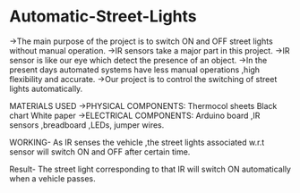 # Automatic-Street-Lights
->The main purpose of the project is to switch ON and OFF street lights without manual operation.
->IR sensors take a major part in this project.
->IR sensor is like our eye which detect the presence of an object.
->In the present days automated systems have less manual operations ,high flexibility and accurate.
->Our project is to control the switching of street lights automatically.

MATERIALS USED
->PHYSICAL COMPONENTS:
  Thermocol sheets
  Black chart
  White paper
->ELECTRICAL COMPONENTS:
  Arduino board ,IR sensors ,breadboard ,LEDs, jumper wires.
 
 WORKING-
 As IR senses the vehicle ,the street lights associated w.r.t sensor will switch ON and OFF after certain time.

  
 Result-
 The street light corresponding to that IR will switch ON automatically when a vehicle passes.

  

